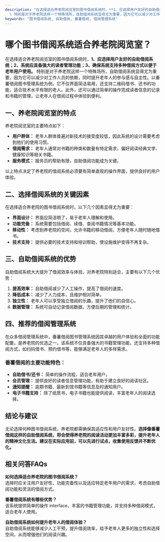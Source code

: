 ```yaml
---
description: "在选择适合养老院阅览室的图书借阅系统时，**1、应选择用户友好的自助借阅系统；2、系统应具备强大的读者管理功能；3、确保系统支持多种借阅方式以便于老年用户使用。**\
  \ 特别是对于养老院这样一个特殊场所，自助借阅系统显得尤为重要，因为它可以减少对工作人员的依赖，同时提升老年人的参与感与自主性。以番薯借阅图书管理系统为例，它不仅界面简洁易用，还支持二维码借书、还书的功能，适合技术水平有限的老人。此外，还可以通过简单的操作完成读者信息的记录和书籍的管理，让老年人在借阅过程中体验到便利。"
keywords: "图书借阅系统, 自助借阅, 番薯借阅, 借阅管理系统"
---
```

# 哪个图书借阅系统适合养老院阅览室？

在选择适合养老院阅览室的图书借阅系统时，**1、应选择用户友好的自助借阅系统；2、系统应具备强大的读者管理功能；3、确保系统支持多种借阅方式以便于老年用户使用。** 特别是对于养老院这样一个特殊场所，自助借阅系统显得尤为重要，因为它可以减少对工作人员的依赖，同时提升老年人的参与感与自主性。以番薯借阅图书管理系统为例，它不仅界面简洁易用，还支持二维码借书、还书的功能，适合技术水平有限的老人。此外，还可以通过简单的操作完成读者信息的记录和书籍的管理，让老年人在借阅过程中体验到便利。

## **一、养老院阅览室的特点**

养老院阅览室的主要特点如下：

- **用户群体：** 老年人群体普遍对新技术的接受度较低，因此系统的设计需要考虑到他们的使用习惯。
- **借阅需求：** 老年人通常对书籍的种类和数量有特定需求，偏好阅读经典文学、健康知识等相关书籍。
- **服务模式：** 服务员的帮助有限，自助借阅功能成为关键。

以上特点决定了养老院的借阅系统必须要有简单直观的操作界面，提供良好的用户体验。

## **二、选择借阅系统的关键因素**

在选择适合养老院的图书借阅系统时，以下几个因素显得尤为重要：

- **界面设计：** 界面应简洁明了，易于老年人理解和使用。
- **功能完备：** 系统需要包括借阅、续借、查阅书籍情况等基本功能。
- **移动性：** 考虑到养老院的空间，允许书籍的移动借阅，方便老年人随时随地借书。
- **技术支持：** 提供必要的技术支持和培训帮助，使设施维护变得不再复杂。

## **三、自助借阅系统的优势**

自助借阅系统大大提升了借阅效率与体验，对养老院特别适合，主要有以下几个优势：

1. **提高效率：** 自助借阅减少了人工操作，提高了借阅的速度。
2. **降低成本：** 减少了人力成本，且维护相对简单。
3. **独立性：** 老年人可以享受独立借阅的乐趣，提升了他们的自信心。
4. **数据管理：** 系统可自动记录借阅数据，方便后期的管理和统计。

## **四、推荐的借阅管理系统**

在众多借阅管理系统中，番薯借阅图书管理系统因其卓越的用户体验和全面的功能配置，是养老院的优选之一。该系统不仅具备强大的书籍管理功能，还支持多种借阅方式，如扫码借书、预约借书等，能够满足老年人的多样需求。

### **番薯借阅的主要功能特色：**

- **自助借书/还书：** 简单的操作流程，适合老年用户。
- **会员管理：** 提供良好的读者信息管理功能，有助于建立良好的阅读社区。
- **通知提醒：** 逾期书籍、最新到馆书籍等信息及时通知用户。
- **电子书籍支持：** 除了纸质书，电子书籍也能提供阅读，丰富老年人的阅读选择。

## **结论与建议**

无论选择何种图书借阅系统，养老院都需确保其适应性和用户友好性。**选择像番薯借阅这样的自助借阅系统，将会使得养老院的阅读活动更加丰富多彩，提升老年人的精神文化生活。建议在实际应用前，可以先进行试点，收集使用反馈并不断优化。**

## 相关问答FAQs

**如何选择适合养老院的图书借阅系统？**  
选择时应关注用户友好性、功能完备性以及适应特定老年用户的需求，考虑自助借阅功能和灵活的借阅方式。

**番薯借阅系统有哪些优势？**  
该系统提供简单的操作 interface、丰富的书籍管理功能，并支持多种借阅模式，适合老年人使用。

**自助借阅系统如何提升老年人的借阅体验？**  
自助借阅系统能够减少人工干预，提升借阅效率，给予老年人更多的独立性和选择空间，从而增强他们的阅读兴趣。
